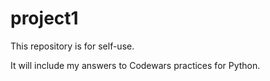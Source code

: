 # project1

This repository is for self-use. 

It will include my answers to Codewars practices for Python. 
